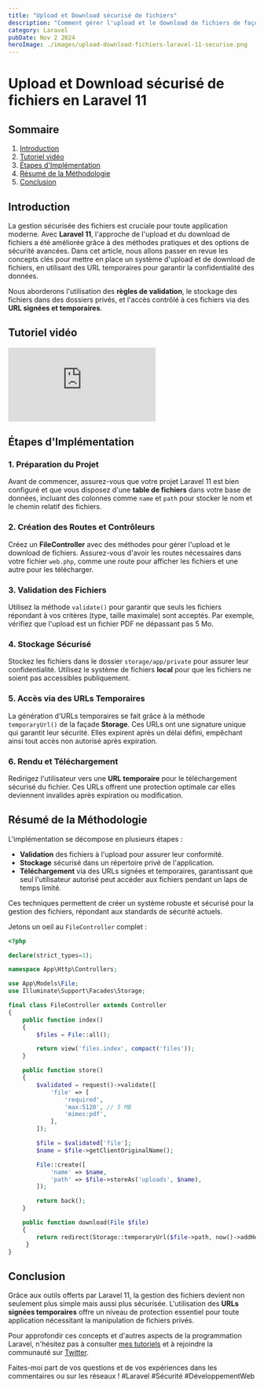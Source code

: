 ```yaml
---
title: "Upload et Download sécurisé de fichiers"
description: "Comment gérer l'upload et le download de fichiers de façon propre et sécurisée en utilisant Laravel 11."
category: Laravel
pubDate: Nov 2 2024
heroImage: ./images/upload-download-fichiers-laravel-11-securise.png
---
```


# Upload et Download sécurisé de fichiers en Laravel 11

## Sommaire
1. [Introduction](#introduction)
2. [Tutoriel vidéo](#tutoriel-video)
3. [Étapes d'Implémentation](#etapes-implementation)
4. [Résumé de la Méthodologie](#resume-methodologie)
5. [Conclusion](#conclusion)

## Introduction <a name="introduction"></a>

La gestion sécurisée des fichiers est cruciale pour toute application moderne. Avec **Laravel 11**, l'approche de l'upload et du download de fichiers a été améliorée grâce à des méthodes pratiques et des options de sécurité avancées. Dans cet article, nous allons passer en revue les concepts clés pour mettre en place un système d'upload et de download de fichiers, en utilisant des URL temporaires pour garantir la confidentialité des données.

Nous aborderons l'utilisation des **règles de validation**, le stockage des fichiers dans des dossiers privés, et l'accès contrôlé à ces fichiers via des **URL signées et temporaires**.

## Tutoriel vidéo <a name="tutoriel-video"></a>

<iframe class="w-full aspect-video" src="https://www.youtube.com/embed/XkhN5wWinT0" loading="lazy" frameborder="0" allowfullscreen></iframe>

## Étapes d'Implémentation <a name="etapes-implementation"></a>

### 1. Préparation du Projet
Avant de commencer, assurez-vous que votre projet Laravel 11 est bien configuré et que vous disposez d'une **table de fichiers** dans votre base de données, incluant des colonnes comme `name` et `path` pour stocker le nom et le chemin relatif des fichiers.

### 2. Création des Routes et Contrôleurs
Créez un **FileController** avec des méthodes pour gérer l'upload et le download de fichiers. Assurez-vous d'avoir les routes nécessaires dans votre fichier `web.php`, comme une route pour afficher les fichiers et une autre pour les télécharger.

### 3. Validation des Fichiers
Utilisez la méthode `validate()` pour garantir que seuls les fichiers répondant à vos critères (type, taille maximale) sont acceptés. Par exemple, vérifiez que l'upload est un fichier PDF ne dépassant pas 5 Mo.

### 4. Stockage Sécurisé
Stockez les fichiers dans le dossier `storage/app/private` pour assurer leur confidentialité. Utilisez le système de fichiers **local** pour que les fichiers ne soient pas accessibles publiquement.

### 5. Accès via des URLs Temporaires
La génération d'URLs temporaires se fait grâce à la méthode `temporaryUrl()` de la façade **Storage**. Ces URLs ont une signature unique qui garantit leur sécurité. Elles expirent après un délai défini, empêchant ainsi tout accès non autorisé après expiration.

### 6. Rendu et Téléchargement
Redirigez l'utilisateur vers une **URL temporaire** pour le téléchargement sécurisé du fichier. Ces URLs offrent une protection optimale car elles deviennent invalides après expiration ou modification.

## Résumé de la Méthodologie <a name="resume-methodologie"></a>

L'implémentation se décompose en plusieurs étapes :

- **Validation** des fichiers à l'upload pour assurer leur conformité.
- **Stockage** sécurisé dans un répertoire privé de l'application.
- **Téléchargement** via des URLs signées et temporaires, garantissant que seul l'utilisateur autorisé peut accéder aux fichiers pendant un laps de temps limité.

Ces techniques permettent de créer un système robuste et sécurisé pour la gestion des fichiers, répondant aux standards de sécurité actuels.

Jetons un oeil au `FileController` complet :

```php
<?php

declare(strict_types=1);

namespace App\Http\Controllers;

use App\Models\File;
use Illuminate\Support\Facades\Storage;

final class FileController extends Controller
{
    public function index()
    {
        $files = File::all();

        return view('files.index', compact('files'));
    }

    public function store()
    {
        $validated = request()->validate([
            'file' => [
                'required',
                'max:5120', // 5 MB
                'mimes:pdf',
            ],
        ]);

        $file = $validated['file'];
        $name = $file->getClientOriginalName();

        File::create([
            'name' => $name,
            'path' => $file->storeAs('uploads', $name),
        ]);

        return back();
    }

    public function download(File $file)
    {
        return redirect(Storage::temporaryUrl($file->path, now()->addHour()));
     }
}
```

## Conclusion <a name="conclusion"></a>

Grâce aux outils offerts par Laravel 11, la gestion des fichiers devient non seulement plus simple mais aussi plus sécurisée. L'utilisation des **URLs signées temporaires** offre un niveau de protection essentiel pour toute application nécessitant la manipulation de fichiers privés.

Pour approfondir ces concepts et d'autres aspects de la programmation Laravel, n'hésitez pas à consulter [mes tutoriels](https://www.youtube.com/@LaravelJutsu) et à rejoindre la communauté sur [Twitter](https://twitter.com/LaravelJutsu).

Faites-moi part de vos questions et de vos expériences dans les commentaires ou sur les réseaux ! #Laravel #Sécurité #DéveloppementWeb
